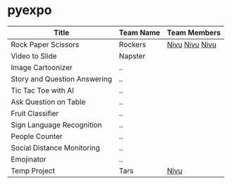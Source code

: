 # pyexpo


| Title  | Team Name | Team Members |
| ------------- | ------------- |------------|
| Rock Paper Scissors | Rockers | [Nivu](https://github.com/navneetnivu07) [Nivu](https://github.com/navneetnivu07) [Nivu](https://github.com/navneetnivu07)
| Video to Slide | Napster  | 
| Image Cartoonizer | ..  |  
| Story and Question Answering |  ..  | 
| Tic Tac Toe with AI | ..  | 
| Ask Question on Table | ..  | 
| Fruit Classifier | ..  | 
| Sign Language Recognition | ..  | 
| People Counter | ..  | 
| Social Distance Monitoring | ..  | 
| Emojinator | ..  |  |
| Temp Project | Tars | [Nivu](nivu.me) |